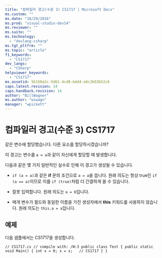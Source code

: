 ```yaml
---
title: "컴파일러 경고(수준 3) CS1717 | Microsoft Docs"
ms.custom: ""
ms.date: "10/29/2016"
ms.prod: "visual-studio-dev14"
ms.reviewer: ""
ms.suite: ""
ms.technology: 
  - "devlang-csharp"
ms.tgt_pltfrm: ""
ms.topic: "article"
f1_keywords: 
  - "CS1717"
dev_langs: 
  - "CSharp"
helpviewer_keywords: 
  - "CS1717"
ms.assetid: 5b150a2c-5d61-4cd8-b4d4-e6c2b93b52c6
caps.latest.revision: 14
caps.handback.revision: 14
author: "BillWagner"
ms.author: "wiwagn"
manager: "wpickett"
---
```

# 컴파일러 경고(수준 3) CS1717
같은 변수에 할당했습니다. 다른 요소를 할당하시겠습니까?  
  
 이 경고는 변수를 `a = a`과 같이 자신에게 할당할 때 발생합니다.  
  
 다음과 같은 몇 가지 일반적인 실수로 인해 이 경고가 생성될 수 있습니다.  
  
-   `if (a = a)`과 같은 **if** 문의 조건으로 `a = a`을 씁니다. 원래 의도는 항상 true인 `if (a == a)`이므로 이를 `if (true)`처럼 더 간결하게 쓸 수 있습니다.  
  
-   잘못 입력합니다. 원래 의도는 `a = b`입니다.  
  
-   매개 변수가 필드와 동일한 이름을 가진 생성자에서 **this** 키워드를 사용하지 않습니다. 원래 의도는 `this.a = a`입니다.  
  
## 예제  
 다음 샘플에서는 CS1717을 생성합니다.  
  
```  
// CS1717.cs // compile with: /W:3 public class Test { public static void Main() { int x = 0; x = x;   // CS1717 } }  
```